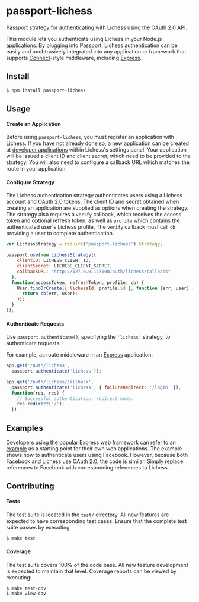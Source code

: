 # passport-lichess

[Passport](http://passportjs.org/) strategy for authenticating with [Lichess](https://lichess.org)
using the OAuth 2.0 API.

This module lets you authenticate using Lichess in your Node.js applications.
By plugging into Passport, Lichess authentication can be easily and
unobtrusively integrated into any application or framework that supports
[Connect](http://www.senchalabs.org/connect/)-style middleware, including
[Express](http://expressjs.com/).

## Install

```bash
$ npm install passport-lichess
```

## Usage

#### Create an Application

Before using `passport-lichess`, you must register an application with Lichess.
If you have not already done so, a new application can be created at
[developer applications](https://lichess.org/account/oauth/app) within
Lichess's settings panel. Your application will be issued a client ID and client
secret, which need to be provided to the strategy. You will also need to
configure a callback URL which matches the route in your application.

#### Configure Strategy

The Lichess authentication strategy authenticates users using a Lichess account
and OAuth 2.0 tokens. The client ID and secret obtained when creating an
application are supplied as options when creating the strategy. The strategy
also requires a `verify` callback, which receives the access token and optional
refresh token, as well as `profile` which contains the authenticated user's
Lichess profile. The `verify` callback must call `cb` providing a user to
complete authentication.

```js
var LichessStrategy = require('passport-lichess').Strategy;

passport.use(new LichessStrategy({
    clientID: LICHESS_CLIENT_ID,
    clientSecret: LICHESS_CLIENT_SECRET,
    callbackURL: "http://127.0.0.1:3000/auth/lichess/callback"
  },
  function(accessToken, refreshToken, profile, cb) {
    User.findOrCreate({ lichessId: profile.id }, function (err, user) {
      return cb(err, user);
    });
  }
));
```

#### Authenticate Requests

Use `passport.authenticate()`, specifying the `'lichess'` strategy, to
authenticate requests.

For example, as route middleware in an [Express](http://expressjs.com/)
application:

```js
app.get('/auth/lichess',
  passport.authenticate('lichess'));

app.get('/auth/lichess/callback',
  passport.authenticate('lichess', { failureRedirect: '/login' }),
  function(req, res) {
    // Successful authentication, redirect home.
    res.redirect('/');
  });
```

## Examples

Developers using the popular [Express](http://expressjs.com/) web framework can
refer to an [example](https://github.com/passport/express-4.x-facebook-example)
as a starting point for their own web applications.  The example shows how to
authenticate users using Facebook.  However, because both Facebook and Lichess
use OAuth 2.0, the code is similar.  Simply replace references to Facebook with
corresponding references to Lichess.

## Contributing

#### Tests

The test suite is located in the `test/` directory.  All new features are
expected to have corresponding test cases.  Ensure that the complete test suite
passes by executing:

```bash
$ make test
```

#### Coverage

The test suite covers 100% of the code base.  All new feature development is
expected to maintain that level.  Coverage reports can be viewed by executing:

```bash
$ make test-cov
$ make view-cov
```
